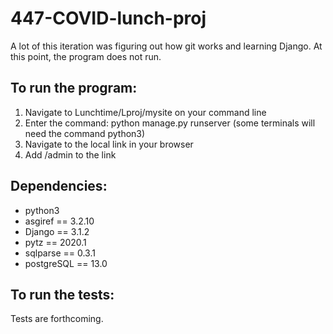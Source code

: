 # 447-COVID-lunch-proj

A lot of this iteration was figuring out how git works and learning Django. At this point, the program does not run. 

## To run the program:
1. Navigate to Lunchtime/Lproj/mysite on your command line
2. Enter the command: python manage.py runserver (some terminals will need the command python3)
3. Navigate to the local link in your browser
4. Add /admin to the link

## Dependencies:
- python3
- asgiref == 3.2.10
- Django == 3.1.2
- pytz == 2020.1
- sqlparse == 0.3.1
- postgreSQL == 13.0

## To run the tests:
Tests are forthcoming. 
